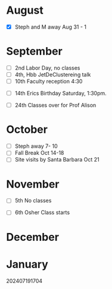 
# August 
- [x] Steph and M away Aug 31 - 1

# September
- [ ] 2nd Labor Day, no classes
- [ ] 4th, Hbb JetDeClustereing talk
- [ ] 10th Faculty reception 4:30
* [ ]  14th Erics Birthday Saturday,  1:30pm.
- [ ] 24th Classes over for Prof Alison
# October
- [ ] Steph away 7- 10 
- [ ] Fall Break Oct 14-18
- [ ] Site visits by Santa Barbara Oct 21 

# November
- [ ] 5th No classes
- [ ] 6th Osher Class starts


# December


# January 








202407191704

